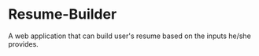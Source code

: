 # Resume-Builder
A web application that can build user's resume based on the inputs he/she provides.
